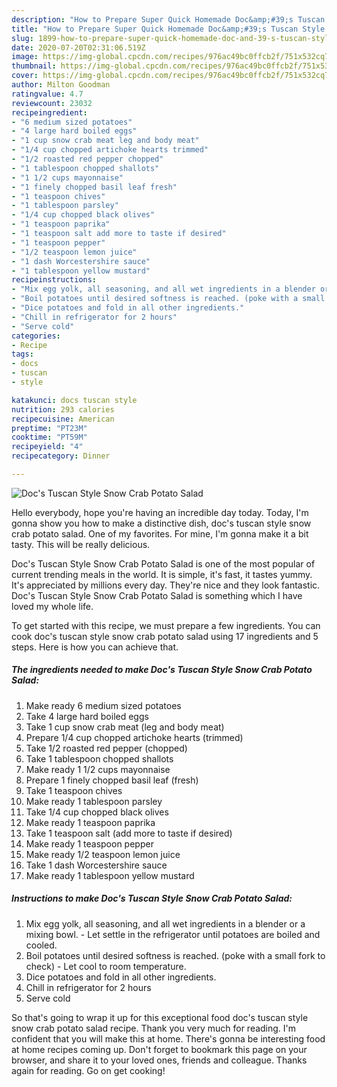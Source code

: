 ```yaml
---
description: "How to Prepare Super Quick Homemade Doc&amp;#39;s Tuscan Style Snow Crab Potato Salad"
title: "How to Prepare Super Quick Homemade Doc&amp;#39;s Tuscan Style Snow Crab Potato Salad"
slug: 1899-how-to-prepare-super-quick-homemade-doc-and-39-s-tuscan-style-snow-crab-potato-salad
date: 2020-07-20T02:31:06.519Z
image: https://img-global.cpcdn.com/recipes/976ac49bc0ffcb2f/751x532cq70/docs-tuscan-style-snow-crab-potato-salad-recipe-main-photo.jpg
thumbnail: https://img-global.cpcdn.com/recipes/976ac49bc0ffcb2f/751x532cq70/docs-tuscan-style-snow-crab-potato-salad-recipe-main-photo.jpg
cover: https://img-global.cpcdn.com/recipes/976ac49bc0ffcb2f/751x532cq70/docs-tuscan-style-snow-crab-potato-salad-recipe-main-photo.jpg
author: Milton Goodman
ratingvalue: 4.7
reviewcount: 23032
recipeingredient:
- "6 medium sized potatoes"
- "4 large hard boiled eggs"
- "1 cup snow crab meat leg and body meat"
- "1/4 cup chopped artichoke hearts trimmed"
- "1/2 roasted red pepper chopped"
- "1 tablespoon chopped shallots"
- "1 1/2 cups mayonnaise"
- "1 finely chopped basil leaf fresh"
- "1 teaspoon chives"
- "1 tablespoon parsley"
- "1/4 cup chopped black olives"
- "1 teaspoon paprika"
- "1 teaspoon salt add more to taste if desired"
- "1 teaspoon pepper"
- "1/2 teaspoon lemon juice"
- "1 dash Worcestershire sauce"
- "1 tablespoon yellow mustard"
recipeinstructions:
- "Mix egg yolk, all seasoning, and all wet ingredients in a blender or a mixing bowl. Let settle in the refrigerator until potatoes are  boiled and cooled."
- "Boil potatoes until desired softness is reached. (poke with a small fork to check) Let cool to room temperature."
- "Dice potatoes and fold in all other ingredients."
- "Chill in refrigerator for 2 hours"
- "Serve cold"
categories:
- Recipe
tags:
- docs
- tuscan
- style

katakunci: docs tuscan style 
nutrition: 293 calories
recipecuisine: American
preptime: "PT23M"
cooktime: "PT59M"
recipeyield: "4"
recipecategory: Dinner

---
```



![Doc&#39;s Tuscan Style Snow Crab Potato Salad](https://img-global.cpcdn.com/recipes/976ac49bc0ffcb2f/751x532cq70/docs-tuscan-style-snow-crab-potato-salad-recipe-main-photo.jpg)

Hello everybody, hope you're having an incredible day today. Today, I'm gonna show you how to make a distinctive dish, doc&#39;s tuscan style snow crab potato salad. One of my favorites. For mine, I'm gonna make it a bit tasty. This will be really delicious.



Doc&#39;s Tuscan Style Snow Crab Potato Salad is one of the most popular of current trending meals in the world. It is simple, it's fast, it tastes yummy. It's appreciated by millions every day. They're nice and they look fantastic. Doc&#39;s Tuscan Style Snow Crab Potato Salad is something which I have loved my whole life.


To get started with this recipe, we must prepare a few ingredients. You can cook doc&#39;s tuscan style snow crab potato salad using 17 ingredients and 5 steps. Here is how you can achieve that.

<!--inarticleads1-->

##### The ingredients needed to make Doc&#39;s Tuscan Style Snow Crab Potato Salad:

1. Make ready 6 medium sized potatoes
1. Take 4 large hard boiled eggs
1. Take 1 cup snow crab meat (leg and body meat)
1. Prepare 1/4 cup chopped artichoke hearts (trimmed)
1. Take 1/2 roasted red pepper (chopped)
1. Take 1 tablespoon chopped shallots
1. Make ready 1 1/2 cups mayonnaise
1. Prepare 1 finely chopped basil leaf (fresh)
1. Take 1 teaspoon chives
1. Make ready 1 tablespoon parsley
1. Take 1/4 cup chopped black olives
1. Make ready 1 teaspoon paprika
1. Take 1 teaspoon salt (add more to taste if desired)
1. Make ready 1 teaspoon pepper
1. Make ready 1/2 teaspoon lemon juice
1. Take 1 dash Worcestershire sauce
1. Make ready 1 tablespoon yellow mustard




<!--inarticleads2-->

##### Instructions to make Doc&#39;s Tuscan Style Snow Crab Potato Salad:

1. Mix egg yolk, all seasoning, and all wet ingredients in a blender or a mixing bowl. - Let settle in the refrigerator until potatoes are  boiled and cooled.
1. Boil potatoes until desired softness is reached. (poke with a small fork to check) - Let cool to room temperature.
1. Dice potatoes and fold in all other ingredients.
1. Chill in refrigerator for 2 hours
1. Serve cold




So that's going to wrap it up for this exceptional food doc&#39;s tuscan style snow crab potato salad recipe. Thank you very much for reading. I'm confident that you will make this at home. There's gonna be interesting food at home recipes coming up. Don't forget to bookmark this page on your browser, and share it to your loved ones, friends and colleague. Thanks again for reading. Go on get cooking!

